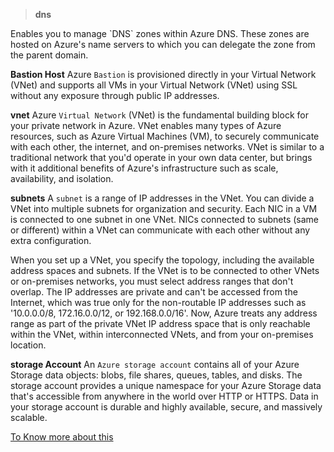 > **dns**
<p>Enables you to manage `DNS` zones within Azure DNS. These zones are hosted on Azure's name servers to which you can delegate the zone from the parent domain.<p>


**Bastion Host**
Azure `Bastion` is provisioned directly in your Virtual Network (VNet) and supports all VMs in your Virtual Network (VNet) using SSL without any exposure through public IP addresses.

**vnet**
Azure `Virtual Network` (VNet) is the fundamental building block for your private network in Azure. VNet enables many types of Azure resources, such as Azure Virtual Machines (VM), to securely communicate with each other, the internet, and on-premises networks. VNet is similar to a traditional network that you'd operate in your own data center, but brings with it additional benefits of Azure's infrastructure such as scale, availability, and isolation.

**subnets**
A `subnet` is a range of IP addresses in the VNet. You can divide a VNet into multiple subnets for organization and security. Each NIC in a VM is connected to one subnet in one VNet. NICs connected to subnets (same or different) within a VNet can communicate with each other without any extra configuration.

   When you set up a VNet, you specify the topology, including the available address spaces and subnets. If the VNet is to be connected to other VNets or on-premises networks, you must select address ranges that don't overlap. The IP addresses are private and can't be accessed from the Internet, which was true only for the non-routable IP addresses such as '10.0.0.0/8, 172.16.0.0/12, or 192.168.0.0/16'. Now, Azure treats any address range as part of the private VNet IP address space that is only reachable within the VNet, within interconnected VNets, and from your on-premises location.

**storage Account**
An `Azure storage account` contains all of your Azure Storage data objects: blobs, file shares, queues, tables, and disks. The storage account provides a unique namespace for your Azure Storage data that's accessible from anywhere in the world over HTTP or HTTPS. Data in your storage account is durable and highly available, secure, and massively scalable.

[To Know more about this](https://registry.terraform.io/)
